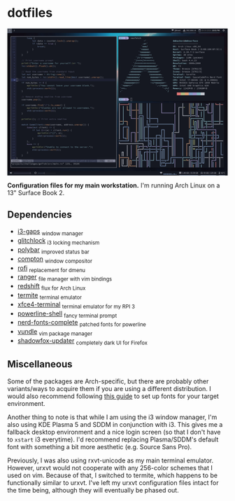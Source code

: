 # dotfiles

<a><img src="https://raw.githubusercontent.com/dmhacker/dankfiles/master/Pictures/screenshot.jpg" align="center"></a>

**Configuration files for my main workstation.** I'm running Arch Linux on a 13" Surface Book 2.

## Dependencies

* [i3-gaps](https://github.com/Airblader/i3) <sub>window manager</sub>
* [glitchlock](https://github.com/xero/glitchlock/) <sub>i3 locking mechanism</sub>
* [polybar](https://github.com/jaagr/polybar) <sub>improved status bar</sub>
* [compton](https://github.com/chjj/compton) <sub>window compositor</sub>
* [rofi](https://github.com/DaveDavenport/rofi) <sub>replacement for dmenu</sub>
* [ranger](https://github.com/ranger/ranger) <sub>file manager with vim bindings</sub>
* [redshift](https://github.com/jonls/redshift) <sub>flux for Arch Linux</sub>
* [termite](https://github.com/thestinger/termite/) <sub>terminal emulator</sub>
* [xfce4-terminal](https://git.xfce.org/apps/xfce4-terminal/) <sub>terminal emulator for my RPI 3</sub>
* [powerline-shell](https://github.com/b-ryan/powerline-shell) <sub>fancy terminal prompt</sub>
* [nerd-fonts-complete](https://github.com/ryanoasis/nerd-fonts) <sub>patched fonts for powerline</sub>
* [vundle](https://github.com/VundleVim/Vundle.vim) <sub>vim package manager</sub>
* [shadowfox-updater](https://github.com/overdodactyl/ShadowFox) <sub>completely dark UI for Firefox</sub>

## Miscellaneous

Some of the packages are Arch-specific, but there are probably other variants/ways to 
acquire them if you are using a different distribution. I would also recommend following 
[this guide](https://reddit.com/r/archlinux/comments/5r5ep8/make_your_arch_fonts_beautiful_easily/) 
to set up fonts for your target environment.

Another thing to note is that while I am using the i3 window manager, I'm also using KDE 
Plasma 5 and SDDM in conjunction with i3. This gives me a fallback desktop environment and 
a nice login screen (so that I don't have to `xstart` i3 everytime). I'd recommend replacing 
Plasma/SDDM's default font with something a bit more aesthetic (e.g. Source Sans Pro). 

Previously, I was also using rxvt-unicode as my main terminal emulator. However, urxvt would
not cooperate with any 256-color schemes that I used on vim. Because of that, I switched to
termite, which happens to be functionally similar to urxvt. I've left my urxvt configuration
files intact for the time being, although they will eventually be phased out.
